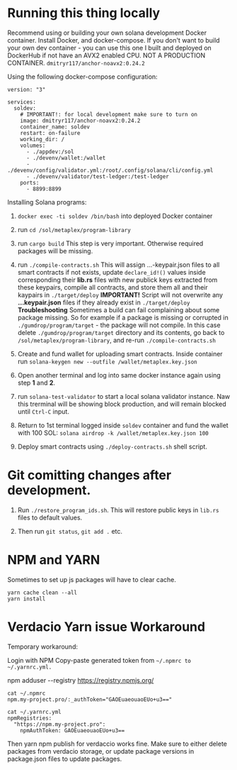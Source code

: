 
# Running this thing locally

Recommend using or building your own solana development Docker container.
Install Docker, and docker-compose.
If you don't want to build your own dev container - you can use this one I built and
deployed on DockerHub if not have an AVX2 enabled CPU. NOT A PRODUCTION CONTAINER.
`dmitryr117/anchor-noavx2:0.24.2`

Using the following docker-compose configuration:

```
version: "3"

services:
  soldev:
    # IMPORTANT!: for local development make sure to turn on  
    image: dmitryr117/anchor-noavx2:0.24.2
    container_name: soldev
    restart: on-failure
    working_dir: /
    volumes:
      - ./appdev:/sol
      - ./devenv/wallet:/wallet
      - ./devenv/config/validator.yml:/root/.config/solana/cli/config.yml
      - ./devenv/validator/test-ledger:/test-ledger
    ports:
      - 8899:8899
```

Installing Solana programs:

1. `docker exec -ti soldev /bin/bash` into deployed Docker container

2. run `cd /sol/metaplex/program-library`

3. run `cargo build` This step is very important. Otherwise required packages will be missing.

4. run `./compile-contracts.sh` This will assign ...-keypair.json files to all smart 
   contracts if not exists, update `declare_id!()` values inside corresponding their **lib.rs** files 
   with new publick keys extracted from these keypairs, compile all contracts, and store them all and 
   their kaypairs in `./target/deploy`
   **IMPORTANT!** Script will not overwrite any **...keypair.json** files if they already exist in `./target/deploy`
   **Troubleshooting** Sometimes a build can fail complaining about some package missing. So for example if
   a package is missing or corrupted in `./gumdrop/program/target` - the package will not compile.
   In this case delete `./gumdrop/program/target` directory and its contents, go back to `/sol/metaplex/program-library`,
   and re-run `./compile-contracts.sh`

5. Create and fund wallet for uploading smart contracts.
   Inside container run `solana-keygen new --outfile /wallet/metaplex.key.json`

6. Open another terminal and log into same docker instance again using step **1** and **2**.

7. run `solana-test-validator` to start a local solana validator instance. Naw this trerminal will be showing block production, 
   and will remain blocked until `Ctrl-C` input.

8. Return to 1st terminal logged inside `soldev` container and fund the wallet with 100 SOL:
   `solana airdrop -k /wallet/metaplex.key.json 100`

9. Deploy smart contracts using `./deploy-contracts.sh` shell script.


# Git comitting changes after development.

1. Run `./restore_program_ids.sh`. This will restore public keys in `lib.rs` files to default values.

2. Then run `git status`, `git add .` etc.

<!-- 9. run ./anchor-predeploy.sh to copy all keys and compiled files into `./target/deploy` directory

10. `anchor deploy` to deploy packages in `./target/deploy`

These are required to complete full metaplex smart-comtract ecosystem setup. -->

# NPM and YARN

Sometimes to set up js packages will have to clear cache.
```
yarn cache clean --all
yarn install
```

# Verdacio Yarn issue Workaround

Temporary workaround:

Login with NPM
Copy-paste generated token from `~/.npmrc to ~/.yarnrc.yml.`

npm adduser --registry https://registry.npmjs.org/

```
cat ~/.npmrc
npm.my-project.pro/:_authToken="GAOEuaeouaoEUo+u3=="

cat ~/.yarnrc.yml
npmRegistries:
  "https://npm.my-project.pro":
    npmAuthToken: GAOEuaeouaoEUo+u3==
```

Then yarn npm publish for verdaccio works fine.
Make sure to either delete packages from verdacio storage, or update package versions in
package.json files to update packages. 